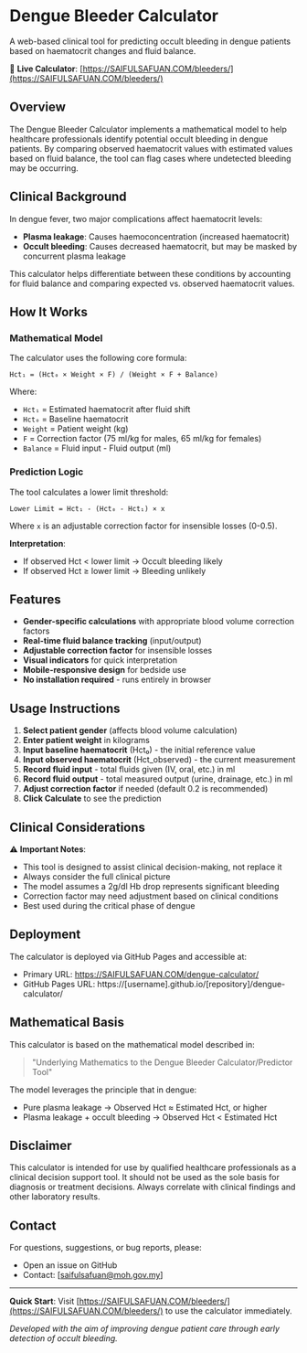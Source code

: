 # Dengue Bleeder Calculator

A web-based clinical tool for predicting occult bleeding in dengue patients based on haematocrit changes and fluid balance.

🔗 **Live Calculator**: [https://SAIFULSAFUAN.COM/bleeders/](https://SAIFULSAFUAN.COM/bleeders/)

## Overview

The Dengue Bleeder Calculator implements a mathematical model to help healthcare professionals identify potential occult bleeding in dengue patients. By comparing observed haematocrit values with estimated values based on fluid balance, the tool can flag cases where undetected bleeding may be occurring.

## Clinical Background

In dengue fever, two major complications affect haematocrit levels:
- **Plasma leakage**: Causes haemoconcentration (increased haematocrit)
- **Occult bleeding**: Causes decreased haematocrit, but may be masked by concurrent plasma leakage

This calculator helps differentiate between these conditions by accounting for fluid balance and comparing expected vs. observed haematocrit values.

## How It Works

### Mathematical Model

The calculator uses the following core formula:

```
Hct₁ = (Hct₀ × Weight × F) / (Weight × F + Balance)
```

Where:
- `Hct₁` = Estimated haematocrit after fluid shift
- `Hct₀` = Baseline haematocrit
- `Weight` = Patient weight (kg)
- `F` = Correction factor (75 ml/kg for males, 65 ml/kg for females)
- `Balance` = Fluid input - Fluid output (ml)

### Prediction Logic

The tool calculates a lower limit threshold:
```
Lower Limit = Hct₁ - (Hct₀ - Hct₁) × x
```

Where `x` is an adjustable correction factor for insensible losses (0-0.5).

**Interpretation**:
- If observed Hct < lower limit → Occult bleeding likely
- If observed Hct ≥ lower limit → Bleeding unlikely

## Features

- **Gender-specific calculations** with appropriate blood volume correction factors
- **Real-time fluid balance tracking** (input/output)
- **Adjustable correction factor** for insensible losses
- **Visual indicators** for quick interpretation
- **Mobile-responsive design** for bedside use
- **No installation required** - runs entirely in browser

## Usage Instructions

1. **Select patient gender** (affects blood volume calculation)
2. **Enter patient weight** in kilograms
3. **Input baseline haematocrit** (Hct₀) - the initial reference value
4. **Input observed haematocrit** (Hct_observed) - the current measurement
5. **Record fluid input** - total fluids given (IV, oral, etc.) in ml
6. **Record fluid output** - total measured output (urine, drainage, etc.) in ml
7. **Adjust correction factor** if needed (default 0.2 is recommended)
8. **Click Calculate** to see the prediction

## Clinical Considerations

⚠️ **Important Notes**:
- This tool is designed to assist clinical decision-making, not replace it
- Always consider the full clinical picture
- The model assumes a 2g/dl Hb drop represents significant bleeding
- Correction factor may need adjustment based on clinical conditions
- Best used during the critical phase of dengue


## Deployment

The calculator is deployed via GitHub Pages and accessible at:
- Primary URL: https://SAIFULSAFUAN.COM/dengue-calculator/
- GitHub Pages URL: https://[username].github.io/[repository]/dengue-calculator/


## Mathematical Basis

This calculator is based on the mathematical model described in:
> "Underlying Mathematics to the Dengue Bleeder Calculator/Predictor Tool"

The model leverages the principle that in dengue:
- Pure plasma leakage → Observed Hct ≈ Estimated Hct, or higher
- Plasma leakage + occult bleeding → Observed Hct < Estimated Hct


## Disclaimer

This calculator is intended for use by qualified healthcare professionals as a clinical decision support tool. It should not be used as the sole basis for diagnosis or treatment decisions. Always correlate with clinical findings and other laboratory results.

## Contact

For questions, suggestions, or bug reports, please:
- Open an issue on GitHub
- Contact: [saifulsafuan@moh.gov.my]

---

**Quick Start**: Visit [https://SAIFULSAFUAN.COM/bleeders/](https://SAIFULSAFUAN.COM/bleeders/) to use the calculator immediately.

*Developed with the aim of improving dengue patient care through early detection of occult bleeding.*
